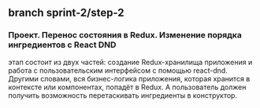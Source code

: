 ## branch sprint-2/step-2

### Проект. Перенос состояния в Redux. Изменение порядка ингредиентов с React DND

 этап состоит из двух частей: создание Redux-хранилища приложения и работа с пользовательским интерфейсом с помощью react-dnd.
Другими словами, вся бизнес-логика приложения, которая хранится в контексте или компонентах, попадёт в Redux. А пользователь должен получить возможность перетаскивать ингредиенты в конструктор.


